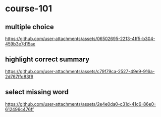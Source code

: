 # course-101

## multiple choice

https://github.com/user-attachments/assets/06502695-2213-4ff5-b304-459b3e7d15ae

## highlight correct summary

https://github.com/user-attachments/assets/c79f79ca-2527-49e9-916a-2d767ffd83f9

## select missing word

https://github.com/user-attachments/assets/2e4e0da0-c31d-41c6-86e0-612496c476ff

